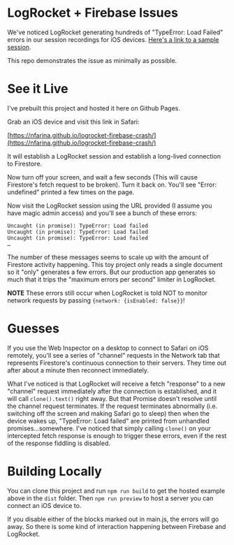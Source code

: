# LogRocket + Firebase Issues

We've noticed LogRocket generating hundreds of "TypeError: Load Failed" errors in our session recordings for iOS devices. [Here's a link to a sample session](https://app.logrocket.com/kuto/client/s/5-4f1f473a-1624-46e9-84a7-08cd826d0188/2?fromTab=latest&t=1647666564444).

This repo demonstrates the issue as minimally as possible.

# See it Live

I've prebuilt this project and hosted it here on Github Pages.

Grab an iOS device and visit this link in Safari:

  [https://nfarina.github.io/logrocket-firebase-crash/](https://nfarina.github.io/logrocket-firebase-crash/)

It will establish a LogRocket session and establish a long-lived connection to Firestore.

Now turn off your screen, and wait a few seconds (This will cause Firestore's fetch request to be broken). Turn it back on. You'll see "Error: undefined" printed a few times on the page.

Now visit the LogRocket session using the URL provided (I assume you have magic admin access) and you'll see a bunch of these errors:

```
Uncaught (in promise): TypeError: Load failed
Uncaught (in promise): TypeError: Load failed
Uncaught (in promise): TypeError: Load failed
…
```

The number of these messages seems to scale up with the amount of Firestore activity happening. This toy project only reads a single document so it "only" generates a few errors. But our production app generates so much that it trips the "maximum errors per second" limiter in LogRocket.

**NOTE** These errors still occur when LogRocket is told NOT to monitor network requests by passing `{network: {isEnabled: false}}`!

# Guesses

If you use the Web Inspector on a desktop to connect to Safari on iOS remotely, you'll see a series of "channel" requests in the Network tab that represents Firestore's continuous connection to their servers. They time out after about a minute then reconnect immediately.

What I've noticed is that LogRocket will receive a fetch "response" to a new "channel" request immediately after the connection is established, and it will call `clone().text()` right away. But that Promise doesn't resolve until the channel request terminates. If the request terminates abnormally (i.e. switching off the screen and making Safari go to sleep) then when the device wakes up, "TypeError: Load failed" are printed from unhandled promises…somewhere. I've noticed that simply calling `clone()` on your intercepted fetch response is enough to trigger these errors, even if the rest of the response fiddling is disabled.

# Building Locally

You can clone this project and run `npm run build` to get the hosted example above in the `dist` folder. Then `npm run preview` to host a server you can connect an iOS device to.

If you disable either of the blocks marked out in main.js, the errors will go away. So there is some kind of interaction happening between Firebase and LogRocket.
